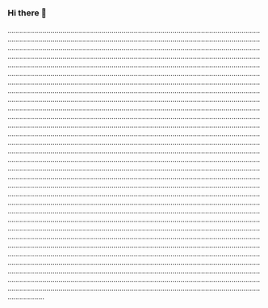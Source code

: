 ### Hi there 👋

......................................................................................................................................................................................................................................................................................................................................................................................................................................................................................................................................................................................................................................................................................................................................................................................................................................................................................................................................................................................................................................................................................................................................................................................................................................................................................................................................................................................................................................................................................................................................................................................................................................................................................................................................................................................................................................................................................................................................................................................................................................................................................................................................................................................................................................................................................................................................................................................................................................................................................................................................................................................................................................................................................................................................................................................................................................................................................................................................................................................................................................................................................................................................................................................................................................................................................................................................................................................................................................................................................................................................................................................................................................................................................................................................................................................................................................................................................................................................................................................................................